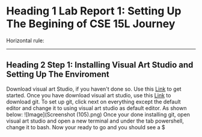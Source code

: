 # Heading 1 Lab Report 1: Setting Up The Begining of CSE 15L Journey  
Horizontal rule:

---
## Heading 2 Step 1: Installing Visual Art Studio and Setting Up The Enviroment 

Download visual art Studio, if you haven't done so. Use this [Link](https://code.visualstudio.com/) to get started. Once you have download visual art studio,
use this [Link](https://gitforwindows.org/) to download git. To set up git, click next on everything except the default editor and change it to using visual 
art studio as default editor. As shown below:
![Image](Screenshot (105).png)
Once your done installing git, open visual art studio and open a new terminal and under the tab powershell, change it to bash. Now your ready to go and you should
see a $
